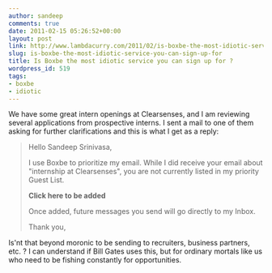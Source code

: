 ```yaml
---
author: sandeep
comments: true
date: 2011-02-15 05:26:52+00:00
layout: post
link: http://www.lambdacurry.com/2011/02/is-boxbe-the-most-idiotic-service-you-can-sign-up-for/
slug: is-boxbe-the-most-idiotic-service-you-can-sign-up-for
title: Is Boxbe the most idiotic service you can sign up for ?
wordpress_id: 519
tags:
- boxbe
- idiotic
---
```


We have some great intern openings at Clearsenses, and I am reviewing several applications from prospective interns. I sent a mail to one of them asking for further clarifications and this is what I get as a reply:


<blockquote>Hello Sandeep Srinivasa,

I use Boxbe to prioritize my email. While I did receive your email about "internship at Clearsenses", you are not currently listed in my priority Guest List.

**Click here to be added**

Once added, future messages you send will go directly to my Inbox.

Thank you,

</blockquote>


Is'nt that beyond moronic to be sending to recruiters, business partners, etc. ? I can understand if Bill Gates uses this, but for ordinary mortals like us who need to be fishing constantly for opportunities.
